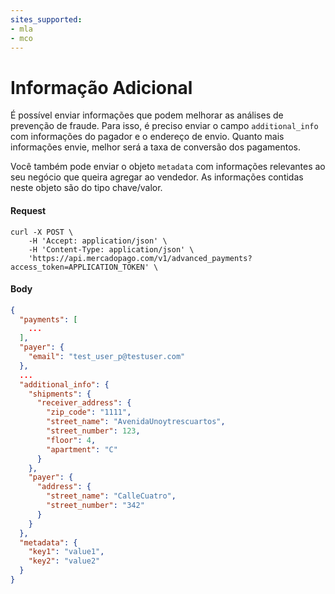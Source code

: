 ```yaml
---
sites_supported:
- mla
- mco
---
```


# Informação Adicional

É possível enviar informações que podem melhorar as análises de prevenção de fraude. Para isso, é preciso enviar o campo `additional_info` com informações do pagador e o endereço de envio. Quanto mais informações envie, melhor será a taxa de conversão dos pagamentos.

Você também pode enviar o objeto `metadata` com informações relevantes ao seu negócio que queira agregar ao vendedor. As informações contidas neste objeto são do tipo chave/valor.

#### Request
```curl
curl -X POST \
    -H 'Accept: application/json' \
    -H 'Content-Type: application/json' \
    'https://api.mercadopago.com/v1/advanced_payments?access_token=APPLICATION_TOKEN' \
```

#### Body
```json
{
  "payments": [
    ...
  ],
  "payer": {
    "email": "test_user_p@testuser.com"
  },
  ...
  "additional_info": {
    "shipments": {
      "receiver_address": {
        "zip_code": "1111",
        "street_name": "AvenidaUnoytrescuartos",
        "street_number": 123,
        "floor": 4,
        "apartment": "C"
      }
    },
    "payer": {
      "address": {
        "street_name": "CalleCuatro",
        "street_number": "342"
      }
    }
  },
  "metadata": {
    "key1": "value1",
    "key2": "value2"
  }
}
```
